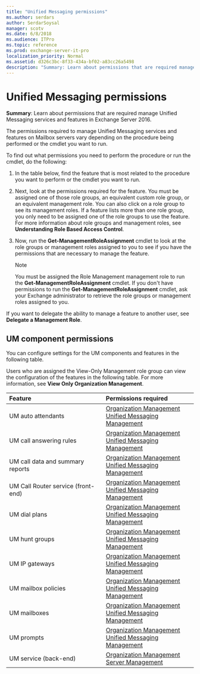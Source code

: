 ```yaml
---
title: "Unified Messaging permissions"
ms.author: serdars
author: SerdarSoysal
manager: scotv
ms.date: 6/8/2018
ms.audience: ITPro
ms.topic: reference
ms.prod: exchange-server-it-pro
localization_priority: Normal
ms.assetid: d326c3bc-8f33-434a-bf02-a83cc26a5498
description: "Summary: Learn about permissions that are required manage Unified Messaging services and features in Exchange Server 2016."
---
```


# Unified Messaging permissions

 **Summary**: Learn about permissions that are required manage Unified Messaging services and features in Exchange Server 2016.
  
The permissions required to manage Unified Messaging services and features on Mailbox servers vary depending on the procedure being performed or the cmdlet you want to run.
  
To find out what permissions you need to perform the procedure or run the cmdlet, do the following:
  
1. In the table below, find the feature that is most related to the procedure you want to perform or the cmdlet you want to run.
    
2. Next, look at the permissions required for the feature. You must be assigned one of those role groups, an equivalent custom role group, or an equivalent management role. You can also click on a role group to see its management roles. If a feature lists more than one role group, you only need to be assigned one of the role groups to use the feature. For more information about role groups and management roles, see **Understanding Role Based Access Control**.
    
3. Now, run the **Get-ManagementRoleAssignment** cmdlet to look at the role groups or management roles assigned to you to see if you have the permissions that are necessary to manage the feature.
    
    > [!NOTE]
    > You must be assigned the Role Management management role to run the **Get-ManagementRoleAssignment** cmdlet. If you don't have permissions to run the **Get-ManagementRoleAssignment** cmdlet, ask your Exchange administrator to retrieve the role groups or management roles assigned to you.
  
If you want to delegate the ability to manage a feature to another user, see **Delegate a Management Role**.
  
## UM component permissions

You can configure settings for the UM components and features in the following table.
  
Users who are assigned the View-Only Management role group can view the configuration of the features in the following table. For more information, see **View Only Organization Management**.
  
|**Feature**|**Permissions required**|
|:-----|:-----|
|UM auto attendants  <br/> |[Organization Management](http://technet.microsoft.com/library/0bfd21c1-86ac-4369-86b7-aeba386741c8.aspx) <br/> [Unified Messaging Management](http://technet.microsoft.com/library/c91f0387-615c-4a1d-87d4-133ddac1e407.aspx) <br/> |
|UM call answering rules  <br/> |[Organization Management](http://technet.microsoft.com/library/0bfd21c1-86ac-4369-86b7-aeba386741c8.aspx) <br/> [Unified Messaging Management](http://technet.microsoft.com/library/c91f0387-615c-4a1d-87d4-133ddac1e407.aspx) <br/> |
|UM call data and summary reports  <br/> |[Organization Management](http://technet.microsoft.com/library/0bfd21c1-86ac-4369-86b7-aeba386741c8.aspx) <br/> [Unified Messaging Management](http://technet.microsoft.com/library/c91f0387-615c-4a1d-87d4-133ddac1e407.aspx) <br/> |
|UM Call Router service (front-end)  <br/> |[Organization Management](http://technet.microsoft.com/library/0bfd21c1-86ac-4369-86b7-aeba386741c8.aspx) <br/> [Unified Messaging Management](http://technet.microsoft.com/library/c91f0387-615c-4a1d-87d4-133ddac1e407.aspx) <br/> |
|UM dial plans  <br/> |[Organization Management](http://technet.microsoft.com/library/0bfd21c1-86ac-4369-86b7-aeba386741c8.aspx) <br/> [Unified Messaging Management](http://technet.microsoft.com/library/c91f0387-615c-4a1d-87d4-133ddac1e407.aspx) <br/> |
|UM hunt groups  <br/> |[Organization Management](http://technet.microsoft.com/library/0bfd21c1-86ac-4369-86b7-aeba386741c8.aspx) <br/> [Unified Messaging Management](http://technet.microsoft.com/library/c91f0387-615c-4a1d-87d4-133ddac1e407.aspx) <br/> |
|UM IP gateways  <br/> |[Organization Management](http://technet.microsoft.com/library/0bfd21c1-86ac-4369-86b7-aeba386741c8.aspx) <br/> [Unified Messaging Management](http://technet.microsoft.com/library/c91f0387-615c-4a1d-87d4-133ddac1e407.aspx) <br/> |
|UM mailbox policies  <br/> |[Organization Management](http://technet.microsoft.com/library/0bfd21c1-86ac-4369-86b7-aeba386741c8.aspx) <br/> [Unified Messaging Management](http://technet.microsoft.com/library/c91f0387-615c-4a1d-87d4-133ddac1e407.aspx) <br/> |
|UM mailboxes  <br/> |[Organization Management](http://technet.microsoft.com/library/0bfd21c1-86ac-4369-86b7-aeba386741c8.aspx) <br/> [Unified Messaging Management](http://technet.microsoft.com/library/c91f0387-615c-4a1d-87d4-133ddac1e407.aspx) <br/> |
|UM prompts  <br/> |[Organization Management](http://technet.microsoft.com/library/0bfd21c1-86ac-4369-86b7-aeba386741c8.aspx) <br/> [Unified Messaging Management](http://technet.microsoft.com/library/c91f0387-615c-4a1d-87d4-133ddac1e407.aspx) <br/> |
| UM service (back-end)  <br/> |[Organization Management](http://technet.microsoft.com/library/0bfd21c1-86ac-4369-86b7-aeba386741c8.aspx) <br/> [Server Management](http://technet.microsoft.com/library/30cbc4de-adb3-42e8-922f-7661095bdb8c.aspx) <br/> |
   

